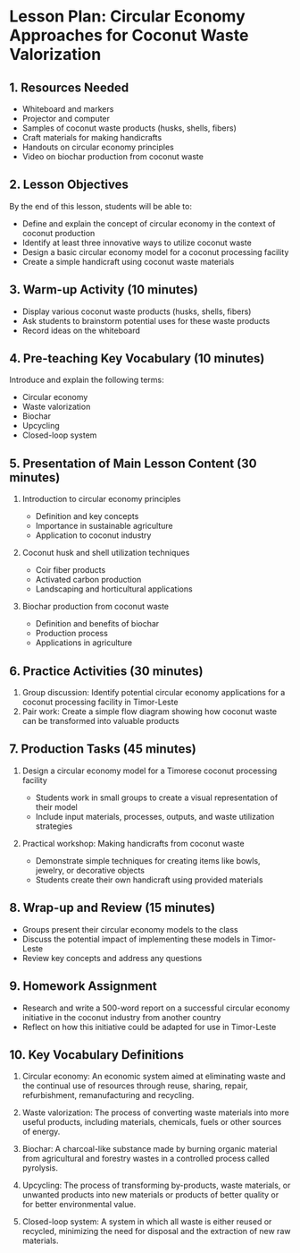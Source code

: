 # Lesson Plan: Circular Economy Approaches for Coconut Waste Valorization

## 1. Resources Needed

- Whiteboard and markers
- Projector and computer
- Samples of coconut waste products (husks, shells, fibers)
- Craft materials for making handicrafts
- Handouts on circular economy principles
- Video on biochar production from coconut waste

## 2. Lesson Objectives

By the end of this lesson, students will be able to:
- Define and explain the concept of circular economy in the context of coconut production
- Identify at least three innovative ways to utilize coconut waste
- Design a basic circular economy model for a coconut processing facility
- Create a simple handicraft using coconut waste materials

## 3. Warm-up Activity (10 minutes)

- Display various coconut waste products (husks, shells, fibers)
- Ask students to brainstorm potential uses for these waste products
- Record ideas on the whiteboard

## 4. Pre-teaching Key Vocabulary (10 minutes)

Introduce and explain the following terms:
- Circular economy
- Waste valorization
- Biochar
- Upcycling
- Closed-loop system

## 5. Presentation of Main Lesson Content (30 minutes)

1. Introduction to circular economy principles
   - Definition and key concepts
   - Importance in sustainable agriculture
   - Application to coconut industry

2. Coconut husk and shell utilization techniques
   - Coir fiber products
   - Activated carbon production
   - Landscaping and horticultural applications

3. Biochar production from coconut waste
   - Definition and benefits of biochar
   - Production process
   - Applications in agriculture

## 6. Practice Activities (30 minutes)

1. Group discussion: Identify potential circular economy applications for a coconut processing facility in Timor-Leste
2. Pair work: Create a simple flow diagram showing how coconut waste can be transformed into valuable products

## 7. Production Tasks (45 minutes)

1. Design a circular economy model for a Timorese coconut processing facility
   - Students work in small groups to create a visual representation of their model
   - Include input materials, processes, outputs, and waste utilization strategies

2. Practical workshop: Making handicrafts from coconut waste
   - Demonstrate simple techniques for creating items like bowls, jewelry, or decorative objects
   - Students create their own handicraft using provided materials

## 8. Wrap-up and Review (15 minutes)

- Groups present their circular economy models to the class
- Discuss the potential impact of implementing these models in Timor-Leste
- Review key concepts and address any questions

## 9. Homework Assignment

- Research and write a 500-word report on a successful circular economy initiative in the coconut industry from another country
- Reflect on how this initiative could be adapted for use in Timor-Leste

## 10. Key Vocabulary Definitions

1. Circular economy: An economic system aimed at eliminating waste and the continual use of resources through reuse, sharing, repair, refurbishment, remanufacturing and recycling.

2. Waste valorization: The process of converting waste materials into more useful products, including materials, chemicals, fuels or other sources of energy.

3. Biochar: A charcoal-like substance made by burning organic material from agricultural and forestry wastes in a controlled process called pyrolysis.

4. Upcycling: The process of transforming by-products, waste materials, or unwanted products into new materials or products of better quality or for better environmental value.

5. Closed-loop system: A system in which all waste is either reused or recycled, minimizing the need for disposal and the extraction of new raw materials.